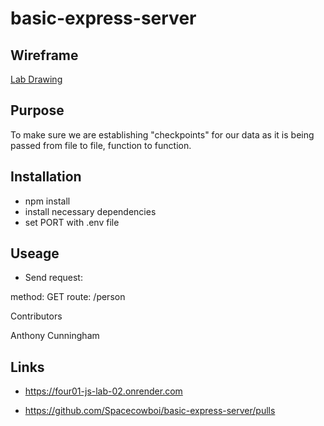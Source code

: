 # basic-express-server

## Wireframe

[Lab Drawing](Lab02_drawing.png)

## Purpose

To make sure we are establishing "checkpoints" for our data as it is being passed from file to file, function to function.

## Installation

* npm install
* install necessary dependencies
* set PORT with .env file

## Useage

* Send request:

method: GET
route: /person

Contributors

Anthony Cunningham

## Links

* https://four01-js-lab-02.onrender.com

* https://github.com/Spacecowboi/basic-express-server/pulls